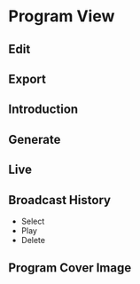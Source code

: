 
# Program View

## Edit
## Export
## Introduction
## Generate
## Live
## Broadcast History
* Select
* Play
* Delete

## Program Cover Image
